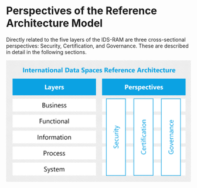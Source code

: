 # Perspectives of the Reference Architecture Model #

Directly related to the five layers of the IDS-RAM are three cross-sectional perspectives: Security, Certification, and Governance. These are described in detail in the following sections.

![Overview IDS Reference Architecture Model](https://github.com/International-Data-Spaces-Association/IDS-RAM_4_0/raw/main/documentation/media/image11.png)

